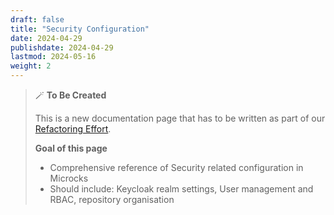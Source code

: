 ```yaml
---
draft: false
title: "Security Configuration"
date: 2024-04-29
publishdate: 2024-04-29
lastmod: 2024-05-16
weight: 2
---
```


> 🪄 **To Be Created**
>
> This is a new documentation page that has to be written as part of our [Refactoring Effort](https://github.com/microcks/microcks.io/issues/81).
> 
> **Goal of this page**
> * Comprehensive reference of Security related configuration in Microcks
> * Should include: Keycloak realm settings, User management and RBAC, repository organisation